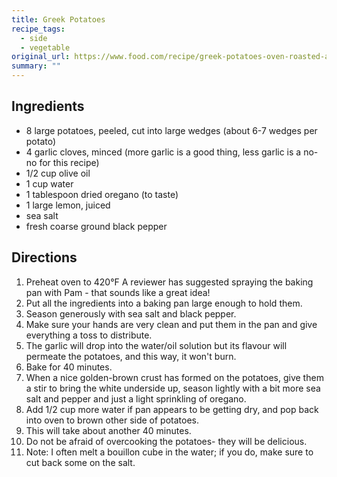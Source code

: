 ```yaml
---
title: Greek Potatoes
recipe_tags:
  - side
  - vegetable
original_url: https://www.food.com/recipe/greek-potatoes-oven-roasted-and-delicious-87782
summary: ""
---
```


## Ingredients

* 8 large potatoes, peeled, cut into large wedges (about 6-7 wedges per potato)
* 4 garlic cloves, minced (more garlic is a good thing, less garlic is a no-no for this recipe)
* 1/2 cup olive oil
* 1 cup water
* 1 tablespoon dried oregano (to taste)
* 1 large lemon, juiced
* sea salt
* fresh coarse ground black pepper

## Directions

1. Preheat oven to 420°F A reviewer has suggested spraying the baking pan with Pam - that sounds like a great idea!
1. Put all the ingredients into a baking pan large enough to hold them.
1. Season generously with sea salt and black pepper.
1. Make sure your hands are very clean and put them in the pan and give everything a toss to distribute.
1. The garlic will drop into the water/oil solution but its flavour will permeate the potatoes, and this way, it won't burn.
1. Bake for 40 minutes.
1. When a nice golden-brown crust has formed on the potatoes, give them a stir to bring the white underside up, season lightly with a bit more sea salt and pepper and just a light sprinkling of oregano.
1. Add 1/2 cup more water if pan appears to be getting dry, and pop back into oven to brown other side of potatoes.
1. This will take about another 40 minutes.
1. Do not be afraid of overcooking the potatoes- they will be delicious.
1. Note: I often melt a bouillon cube in the water; if you do, make sure to cut back some on the salt.